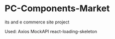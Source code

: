 # PC-Components-Market

its and e commerce site project

Used:
Axios
MockAPI
react-loading-skeleton
